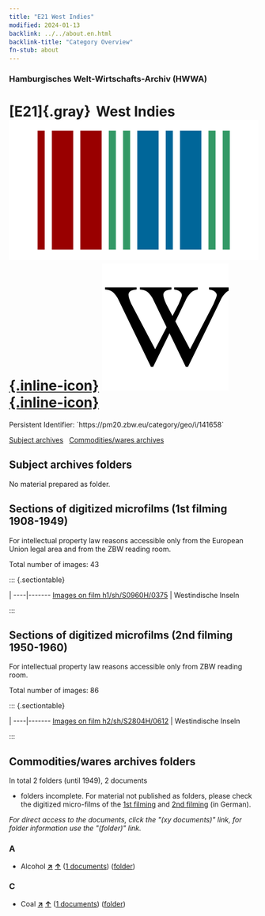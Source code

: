 ```yaml
---
title: "E21 West Indies"
modified: 2024-01-13
backlink: ../../about.en.html
backlink-title: "Category Overview"
fn-stub: about
---
```


### Hamburgisches Welt-Wirtschafts-Archiv (HWWA)

# [E21]{.gray}&#8201; West Indies &#160; [![Wikidata](/images/Wikidata-logo.svg "Wikidata"){.inline-icon}](http://www.wikidata.org/entity/Q669037) [![Wikipedia](/images/Wikipedia-W.svg "Wikipedia"){.inline-icon}](https://en.wikipedia.org/wiki/West_Indies)

<div class="hint">Persistent Identifier: `https://pm20.zbw.eu/category/geo/i/141658`</div>





[Subject archives](#subject-archives-folders) &#160; [Commodities/wares archives](#commoditieswares-archives-folders)




## Subject archives folders








No material prepared as folder.



<a id="filmsections" />

## Sections of digitized microfilms (1st filming 1908-1949)

<p>For intellectual property law reasons accessible only from the European Union legal area and from the ZBW reading room.</p>



<p>Total number of images: 43</p>




::: {.sectiontable}

 | 
----|-------
<a class="btn" href="https://pm20.zbw.eu/film/h1/sh/S0960H/0375" rel="nofollow">Images on film h1/sh/S0960H/0375</a> | Westindische Inseln


:::




## Sections of digitized microfilms (2nd filming 1950-1960)

<p>For intellectual property law reasons accessible only from ZBW reading room.</p>



<p>Total number of images: 86</p>




::: {.sectiontable}

 | 
----|-------
<a class="btn" href="https://pm20.zbw.eu/film/h2/sh/S2804H/0612" rel="nofollow">Images on film h2/sh/S2804H/0612</a> | Westindische Inseln


:::














## Commodities/wares archives folders











In total 2 folders (until 1949), 2 documents
- folders incomplete.  For material not published as folders, please check the
digitized micro-films of the [1st filming](/film/h1_wa.de.html) and [2nd
filming](/film/h2_wa.de.html) (in German).

_For direct access to the documents, click the "(xy documents)" link, for folder information use the "(folder)" link._



### A

- Alcohol [**&nearr;**](../../../ware/i/163481/about.en.html "Alcohol (xXX all over the world)") [**&uarr;**](../../../ware/about.en.html#PID13-Ko02 "Ware category system") (<a href="https://pm20.zbw.eu/iiifview/folder/wa/163481,141658" title="about: Alcohol : West Indies" target="_blank">1 documents</a>) ([folder](../../../../folder/wa/1634xx/163481/1416xx/141658/about.en.html))

### C

- Coal [**&nearr;**](../../../ware/i/143120/about.en.html "Coal (xXX all over the world)") [**&uarr;**](../../../ware/about.en.html#PRB02.01 "Ware category system") (<a href="https://pm20.zbw.eu/iiifview/folder/wa/143120,141658" title="about: Coal : West Indies" target="_blank">1 documents</a>) ([folder](../../../../folder/wa/1431xx/143120/1416xx/141658/about.en.html))




